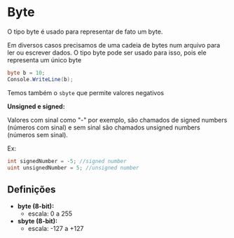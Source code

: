 # Byte

O tipo byte é usado para representar de fato um byte.

Em diversos casos precisamos de uma cadeia de bytes num arquivo para ler ou escrever dados. O tipo byte pode ser usado para isso, pois ele representa um único byte

```c#
byte b = 10;
Console.WriteLine(b);
```

Temos também o `sbyte` que permite valores negativos

<note>

**Unsigned e signed:**

Valores com sinal como "-" por exemplo, são chamados de signed numbers (números com sinal) e sem sinal são chamados unsigned numbers (números sem sinal).

Ex: 

```c#
int signedNumber = -5; //signed number
uint unsignedNumber = 5; //unsigned number
```

</note>


## Definições 

- **byte (8-bit):**
  - escala: 0 a 255
- **sbyte (8-bit):**
  - escala: -127 a +127